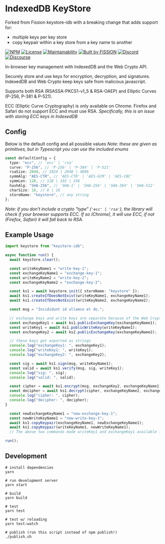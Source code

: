 # IndexedDB KeyStore

Forked from Fission keystore-idb with a breaking change that adds support for:

- multiple keys per key store
- copy keypair within a key store from a key name to another

[![NPM](https://img.shields.io/npm/v/keystore-idb)](https://www.npmjs.com/package/keystore-idb)
[![License](https://img.shields.io/badge/License-Apache%202.0-blue.svg)](https://github.com/fission-suite/blob/master/LICENSE)
[![Maintainability](https://api.codeclimate.com/v1/badges/b0fabd7e80c6bd2c0c7b/maintainability)](https://codeclimate.com/github/fission-suite/keystore-idb/maintainability)
[![Built by FISSION](https://img.shields.io/badge/⌘-Built_by_FISSION-purple.svg)](https://fission.codes)
[![Discord](https://img.shields.io/discord/478735028319158273.svg)](https://discord.gg/zAQBDEq)
[![Discourse](https://img.shields.io/discourse/https/talk.fission.codes/topics)](https://talk.fission.codes)

In-browser key management with IndexedDB and the Web Crypto API.

Securely store and use keys for encryption, decryption, and signatures. IndexedDB and Web Crypto keep keys safe from malicious javascript.

Supports both RSA (RSASSA-PKCS1-v1_5 & RSA-OAEP) and Elliptic Curves (P-256, P-381 & P-521).

ECC (Elliptic Curve Cryptography) is only available on Chrome. Firefox and Safari do not support ECC and must use RSA.
_Specifically, this is an issue with storing ECC keys in IndexedDB_

## Config

Below is the default config and all possible values
_Note: these are given as primitives, but in Typescript you can use the included enums_

```typescript
const defaultConfig = {
  type: "ecc", // 'ecc' | 'rsa'
  curve: "P-256", // 'P-256' | 'P-384' | 'P-521'
  rsaSize: 2048, // 1024 | 2048 | 4096
  symmAlg: "AES-CTR", // 'AES-CTR' | 'AES-GCM' | 'AES-CBC'
  symmLen: 128, // 128 | 192 | 256
  hashAlg: "SHA-256", // 'SHA-1' | 'SHA-256' | 'SHA-384' | 'SHA-512'
  charSize: 16, // 8 | 16
  storeName: "keystore", // any string
};
```

_Note: if you don't include a crypto "type" (`'ecc' | 'rsa'`), the library will check if your browser supports ECC. If so (Chrome), it will use ECC, if not (Firefox, Safari) it will fall back to RSA._

## Example Usage

```typescript
import keystore from "keystore-idb";

async function run() {
  await keystore.clear();

  const writeKeyName1 = "write-key-1";
  const exchangeKeyName1 = "exchange-key-1";
  const writeKeyName2 = "write-key-2";
  const exchangeKeyName2 = "exchange-key-2";

  const ks1 = await keystore.init({ storeName: "keystore" });
  await ks1.createIfDoesNotExist(writeKeyName1, exchangeKeyName1);
  await ks1.createIfDoesNotExist(writeKeyName2, exchangeKeyName2);

  const msg = "Incididunt id ullamco et do.";

  // exchange keys and write keys are separate because of the Web Crypto API
  const exchangeKey1 = await ks1.publicExchangeKey(exchangeKeyName1);
  const writeKey1 = await ks1.publicWriteKey(writeKeyName1);
  const exchangeKey2 = await ks2.publicExchangeKey(exchangeKeyName2);

  // these keys get exported as strings
  console.log("exchangeKey1: ", exchangeKey1);
  console.log("writeKey1: ", writeKey1);
  console.log("exchangeKey2: ", exchangeKey2);

  const sig = await ks1.sign(msg, writeKeyName1);
  const valid = await ks1.verify(msg, sig, writeKey1);
  console.log("sig: ", sig);
  console.log("valid: ", valid);

  const cipher = await ks1.encrypt(msg, exchangeKey2, exchangeKeyName1);
  const decipher = await ks1.decrypt(cipher, exchangeKeyName2, exchangeKey1);
  console.log("cipher: ", cipher);
  console.log("decipher: ", decipher);
}

  const newExchangeKeyName1 = "new-exchange-key-1";
  const newWriteKeyName1 = "new-write-key-1";
  await ks1.copyKeypair(exchangeKeyName1, newExchangeKeyName1);
  await ks1.copyKeypair(writeKeyName1, newWriteKeyName1);
  // The above two commands made writeKey1 and exchangeKey1 available from new keynames.

run();
```

## Development

```shell
# install dependencies
yarn

# run development server
yarn start

# build
yarn build

# test
yarn test

# test w/ reloading
yarn test:watch

# publish (run this script instead of npm publish!)
./publish.sh
```
